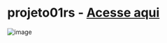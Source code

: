 # projeto01rs  - <a href="https://paulovarrone.github.io/projeto01rs/" target="_blank">Acesse aqui</a>

![image](https://user-images.githubusercontent.com/100317569/214902856-8eaeea50-6bf7-4651-b198-2f26669d22ac.png)
